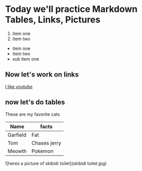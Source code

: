 # Today we'll practice Markdown Tables, Links, Pictures

1. item one
2. item two

- item one
- item two
 - sub item one

## Now let's work on links

[I like youtube](youtube.com)

## now let's do tables

These are my favorite cats

| Name | facts |
| --- | --- |
| Garfield | Fat |
| Tom | Chases jerry |
| Meowth | Pokemon |

![heres a picture of skibidi toilet](skibidi toilet.jpg)
                            
